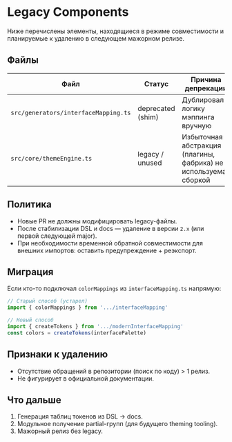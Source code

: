 # Legacy Components

Ниже перечислены элементы, находящиеся в режиме совместимости и планируемые к удалению в следующем мажорном релизе.

## Файлы

| Файл | Статус | Причина депрекации | Заменён на |
|------|--------|--------------------|------------|
| `src/generators/interfaceMapping.ts` | deprecated (shim) | Дублировал логику мэппинга вручную | `modernInterfaceMapping.ts` (DSL) |
| `src/core/themeEngine.ts` | legacy / unused | Избыточная абстракция (плагины, фабрика) не используемая сборкой | Прямой `generateTheme` + DSL |

## Политика

- Новые PR не должны модифицировать legacy-файлы.
- После стабилизации DSL и docs — удаление в версии `2.x` (или первой следующей major).
- При необходимости временной обратной совместимости для внешних импортов: оставить предупреждение + реэкспорт.

## Миграция

Если кто-то подключал `colorMappings` из `interfaceMapping.ts` напрямую:

```ts
// Старый способ (устарел)
import { colorMappings } from '.../interfaceMapping'

// Новый способ
import { createTokens } from '.../modernInterfaceMapping'
const colors = createTokens(interfacePalette)
```

## Признаки к удалению

- Отсутствие обращений в репозитории (поиск по коду) > 1 релиз.
- Не фигурирует в официальной документации.

## Что дальше

1. Генерация таблиц токенов из DSL → docs.
2. Модульное получение partial-групп (для будущего theming tooling).
3. Мажорный релиз без legacy.

